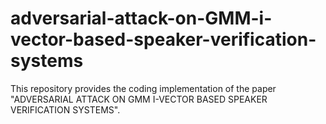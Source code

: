 # adversarial-attack-on-GMM-i-vector-based-speaker-verification-systems
This repository provides the coding implementation of the paper "ADVERSARIAL ATTACK ON GMM I-VECTOR BASED SPEAKER VERIFICATION SYSTEMS".
